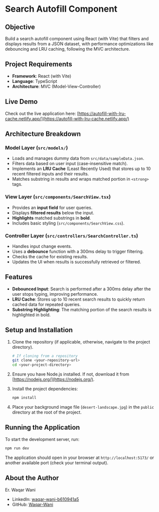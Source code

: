 # Search Autofill Component

## Objective

Build a search autofill component using React (with Vite) that filters and displays results from a JSON dataset, with performance optimizations like debouncing and LRU caching, following the MVC architecture.

## Project Requirements

*   **Framework**: React (with Vite)
*   **Language**: TypeScript
*   **Architecture**: MVC (Model-View-Controller)

## Live Demo

Check out the live application here: [https://autofill-with-lru-cache.netlify.app/](https://autofill-with-lru-cache.netlify.app/)

## Architecture Breakdown

### Model Layer (`src/models/`)

*   Loads and manages dummy data from `src/data/sampleData.json`.
*   Filters data based on user input (case-insensitive match).
*   Implements an **LRU Cache** (Least Recently Used) that stores up to 10 recent filtered inputs and their results.
*   Matches substring in results and wraps matched portion in `<strong>` tags.

### View Layer (`src/components/SearchView.tsx`)

*   Provides an **input field** for user queries.
*   Displays **filtered results** below the input.
*   **Highlights** matched substrings in **bold**.
*   Includes basic styling (`src/components/SearchView.css`).

### Controller Layer (`src/controllers/SearchController.ts`)

*   Handles input change events.
*   Uses a **debounce** function with a 300ms delay to trigger filtering.
*   Checks the cache for existing results.
*   Updates the UI when results is successfully retrieved or filtered.

## Features

*   **Debounced Input**: Search is performed after a 300ms delay after the user stops typing, improving performance.
*   **LRU Cache**: Stores up to 10 recent search results to quickly return cached data for repeated queries.
*   **Substring Highlighting**: The matching portion of the search results is highlighted in bold.

## Setup and Installation

1.  Clone the repository (if applicable, otherwise, navigate to the project directory).

    ```bash
    # If cloning from a repository
    git clone <your-repository-url>
    cd <your-project-directory>
    ```

2.  Ensure you have Node.js installed. If not, download it from [https://nodejs.org/](https://nodejs.org/).

3.  Install the project dependencies:

    ```bash
    npm install
    ```

4.  Place your background image file (`desert-landscape.jpg`) in the `public` directory at the root of the project.

## Running the Application

To start the development server, run:

```bash
npm run dev
```

The application should open in your browser at `http://localhost:5173/` or another available port (check your terminal output).

## About the Author

Er. Waqar Wani

*   LinkedIn: [waqar-wani-b610941a5](https://www.linkedin.com/in/waqar-wani-b610941a5/)
*   GitHub: [Waqar-Wani](https://github.com/Waqar-Wani) 